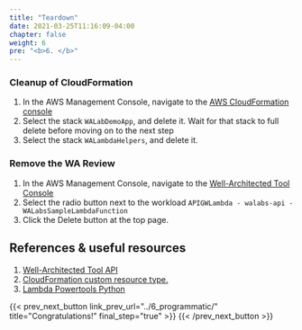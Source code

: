 ```yaml
---
title: "Teardown"
date: 2021-03-25T11:16:09-04:00
chapter: false
weight: 6
pre: "<b>6. </b>"
---
```


### Cleanup of CloudFormation
1. In the AWS Management Console, navigate to the [AWS CloudFormation console](https://console.aws.amazon.com/cloudformation/)
1. Select the stack `WALabDemoApp`, and delete it. Wait for that stack to full delete before moving on to the next step
1. Select the stack `WALambdaHelpers`, and delete it.

### Remove the WA Review
1. In the AWS Management Console, navigate to the [Well-Architected Tool Console](https://console.aws.amazon.com/wellarchitected/home)
1. Select the radio button next to the workload `APIGWLambda - walabs-api - WALabsSampleLambdaFunction`
1. Click the Delete button at the top page.

## References & useful resources
1. [Well-Architected Tool API](https://docs.aws.amazon.com/wellarchitected/latest/APIReference/Welcome.html)
1. [CloudFormation custom resource type.](https://docs.aws.amazon.com/AWSCloudFormation/latest/UserGuide/template-custom-resources.html)
1. [Lambda Powertools Python](https://awslabs.github.io/aws-lambda-powertools-python/)

{{< prev_next_button link_prev_url="../6_programmatic/"  title="Congratulations!" final_step="true" >}}
{{< /prev_next_button >}}
